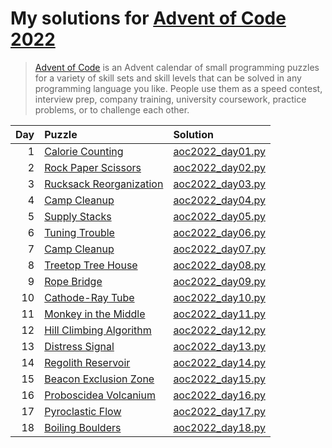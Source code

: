 # My solutions for [Advent of Code 2022](https://adventofcode.com/2022)

> [Advent of Code](https://adventofcode.com/2022/about) is an Advent calendar of small
> programming puzzles for a variety of skill sets and skill levels that can be solved in
> any programming language you like. People use them as a speed contest, interview prep,
> company training, university coursework, practice problems, or to challenge each other.

| Day | Puzzle                                                            | Solution                             |
| --: | :---------------------------------------------------------------- | :----------------------------------- |
|   1 | [Calorie Counting](https://adventofcode.com/2022/day/1)           | [aoc2022_day01.py](aoc2022_day01.py) |
|   2 | [Rock Paper Scissors](https://adventofcode.com/2022/day/2)        | [aoc2022_day02.py](aoc2022_day02.py) |
|   3 | [Rucksack Reorganization](https://adventofcode.com/2022/day/3)    | [aoc2022_day03.py](aoc2022_day03.py) |
|   4 | [Camp Cleanup](https://adventofcode.com/2022/day/4)               | [aoc2022_day04.py](aoc2022_day04.py) |
|   5 | [Supply Stacks](https://adventofcode.com/2022/day/5)              | [aoc2022_day05.py](aoc2022_day05.py) |
|   6 | [Tuning Trouble](https://adventofcode.com/2022/day/6)             | [aoc2022_day06.py](aoc2022_day06.py) |
|   7 | [Camp Cleanup](https://adventofcode.com/2022/day/7)               | [aoc2022_day07.py](aoc2022_day07.py) |
|   8 | [Treetop Tree House](https://adventofcode.com/2022/day/8)         | [aoc2022_day08.py](aoc2022_day08.py) |
|   9 | [Rope Bridge](https://adventofcode.com/2022/day/9)                | [aoc2022_day09.py](aoc2022_day09.py) |
|  10 | [Cathode-Ray Tube](https://adventofcode.com/2022/day/10)          | [aoc2022_day10.py](aoc2022_day10.py) |
|  11 | [Monkey in the Middle](https://adventofcode.com/2022/day/11)      | [aoc2022_day11.py](aoc2022_day11.py) |
|  12 | [Hill Climbing Algorithm](https://adventofcode.com/2022/day/12)   | [aoc2022_day12.py](aoc2022_day12.py) |
|  13 | [Distress Signal](https://adventofcode.com/2022/day/13)           | [aoc2022_day13.py](aoc2022_day13.py) |
|  14 | [Regolith Reservoir](https://adventofcode.com/2022/day/14)        | [aoc2022_day14.py](aoc2022_day14.py) |
|  15 | [Beacon Exclusion Zone](https://adventofcode.com/2022/day/15)     | [aoc2022_day15.py](aoc2022_day15.py) |
|  16 | [Proboscidea Volcanium](https://adventofcode.com/2022/day/16)     | [aoc2022_day16.py](aoc2022_day16.py) |
|  17 | [Pyroclastic Flow](https://adventofcode.com/2022/day/17)          | [aoc2022_day17.py](aoc2022_day17.py) |
|  18 | [Boiling Boulders](https://adventofcode.com/2022/day/18)          | [aoc2022_day18.py](aoc2022_day18.py) |
